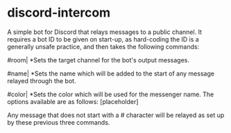 # discord-intercom
A simple bot for Discord that relays messages to a public channel. It requires a bot ID to be given on start-up, as hard-coding the ID is a generally unsafe practice, and then takes the following commands:

#room|<channel ID>
  *Sets the target channel for the bot's output messages.
  
#name|<sending name>
  *Sets the name which will be added to the start of any message relayed through the bot.
  
#color|<color>
  *Sets the color which will be used for the messenger name. The options available are as follows:
  [placeholder]

Any message that does not start with a # character will be relayed as set up by these previous three commands.
